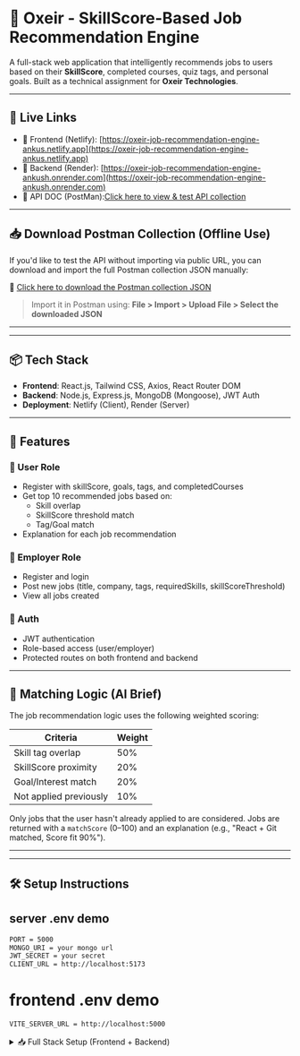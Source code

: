 # 🧠 Oxeir - SkillScore-Based Job Recommendation Engine

A full-stack web application that intelligently recommends jobs to users based on their **SkillScore**, completed courses, quiz tags, and personal goals. Built as a technical assignment for **Oxeir Technologies**.

---

## 🔗 Live Links

- 🔸 Frontend (Netlify): [https://oxeir-job-recommendation-engine-ankus.netlify.app](https://oxeir-job-recommendation-engine-ankus.netlify.app)
- 🔸 Backend (Render): [https://oxeir-job-recommendation-engine-ankush.onrender.com](https://oxeir-job-recommendation-engine-ankush.onrender.com)
- 🔸 API DOC (PostMan):[Click here to view & test API collection](https://martian-crescent-931640.postman.co/workspace/Oxier~85b72e91-d962-4685-b6e8-1390c83fc165/collection/45309559-adc44eaf-49f9-48db-bb32-6aa8d1d055f0?action=share&creator=45309559)

---

## 📥 Download Postman Collection (Offline Use)

If you'd like to test the API without importing via public URL, you can download and import the full Postman collection JSON manually:

📎 [Click here to download the Postman collection JSON](https://drive.google.com/file/d/15OL-rqaSX3MmsB-sY68GmDR187KdaQDW/view?usp=sharing)

> Import it in Postman using:
> **File > Import > Upload File > Select the downloaded JSON**

---


---

## 📦 Tech Stack

- **Frontend**: React.js, Tailwind CSS, Axios, React Router DOM
- **Backend**: Node.js, Express.js, MongoDB (Mongoose), JWT Auth
- **Deployment**: Netlify (Client), Render (Server)

---

## 📘 Features

### 👤 User Role
- Register with skillScore, goals, tags, and completedCourses
- Get top 10 recommended jobs based on:
  - Skill overlap
  - SkillScore threshold match
  - Tag/Goal match
- Explanation for each job recommendation

### 🏢 Employer Role
- Register and login
- Post new jobs (title, company, tags, requiredSkills, skillScoreThreshold)
- View all jobs created

### 🔐 Auth
- JWT authentication
- Role-based access (user/employer)
- Protected routes on both frontend and backend

---

## 🧠 Matching Logic (AI Brief)

The job recommendation logic uses the following weighted scoring:

| Criteria               | Weight |
|------------------------|--------|
| Skill tag overlap      | 50%    |
| SkillScore proximity   | 20%    |
| Goal/Interest match    | 20%    |
| Not applied previously | 10%    |

Only jobs that the user hasn't already applied to are considered. Jobs are returned with a `matchScore` (0–100) and an explanation (e.g., "React + Git matched, Score fit 90%").

---

---

## 🛠️ Setup Instructions

## server .env demo
```bash
PORT = 5000
MONGO_URI = your mongo url
JWT_SECRET = your secret
CLIENT_URL = http://localhost:5173
```

# frontend .env demo
```bash
VITE_SERVER_URL = http://localhost:5000
```

<details>
<summary>📥 Full Stack Setup (Frontend + Backend)</summary>

### 🔧 Clone the repository

```bash
git clone https://github.com/ankush-coder-497001/oxeir-Job-Recommendation-Engine--Ankush-Kumar_Gupta.git
```
### server setup
```bash
cd server
npm install
touch .env 
npx nodemon
```
### Frontend setup
```bash
cd  client
npm install
touch .env
npm run dev
```
 




